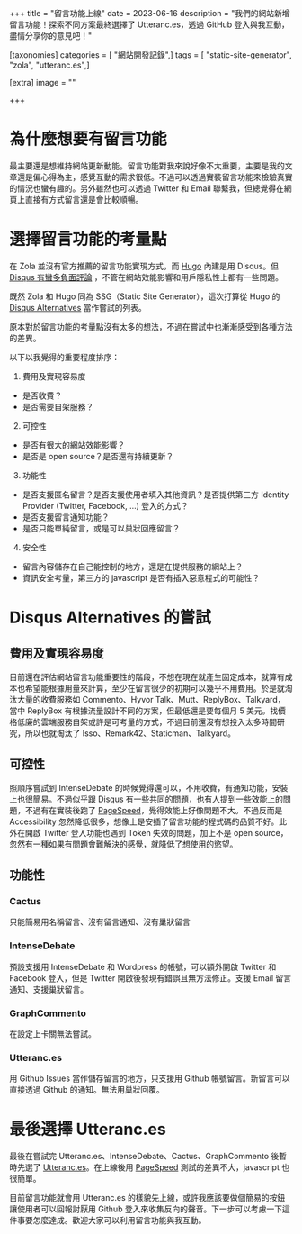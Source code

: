 +++
title = "留言功能上線"
date = 2023-06-16
description = "我們的網站新增留言功能！探索不同方案最終選擇了 Utteranc.es，透過 GitHub 登入與我互動，盡情分享你的意見吧！"

[taxonomies]
categories = [ "網站開發記錄",]
tags = [ "static-site-generator", "zola", "utteranc.es",]

[extra]
image = ""

+++

# 為什麼想要有留言功能

最主要還是想維持網站更新動能。留言功能對我來說好像不太重要，主要是我的文章還是偏心得為主，感覺互動的需求很低。不過可以透過實裝留言功能來檢驗真實的情況也蠻有趣的。另外雖然也可以透過 Twitter 和 Email 聯繫我，但總覺得在網頁上直接有方式留言還是會比較順暢。

# 選擇留言功能的考量點

在 Zola 並沒有官方推薦的留言功能實現方式，而 [Hugo](https://gohugo.io/content-management/comments/) 內建是用 Disqus。但 [Disqus 有蠻多負面評論](https://fatfrogmedia.com/delete-disqus-comments-wordpress/) ，不管在網站效能影響和用戶隱私性上都有一些問題。

既然 Zola 和 Hugo 同為 SSG（Static Site Generator），這次打算從 Hugo 的 [Disqus Alternatives](https://gohugo.io/content-management/comments/#alternatives) 當作嘗試的列表。

原本對於留言功能的考量點沒有太多的想法，不過在嘗試中也漸漸感受到各種方法的差異。

以下以我覺得的重要程度排序：

1. 費用及實現容易度
  - 是否收費？
  - 是否需要自架服務？
2. 可控性
  - 是否有很大的網站效能影響？
  - 是否是 open source？是否還有持續更新？
3. 功能性
  - 是否支援匿名留言？是否支援使用者填入其他資訊？是否提供第三方 Identity Provider (Twitter, Facebook, ...) 登入的方式？
  - 是否支援留言通知功能？
  - 是否只能單純留言，或是可以巢狀回應留言？
4. 安全性
  - 留言內容儲存在自己能控制的地方，還是在提供服務的網站上？
  - 資訊安全考量，第三方的 javascript 是否有插入惡意程式的可能性？

# Disqus Alternatives 的嘗試

## 費用及實現容易度

目前還在評估網站留言功能重要性的階段，不想在現在就產生固定成本，就算有成本也希望能根據用量來計算，至少在留言很少的初期可以幾乎不用費用。於是就淘汰大量的收費服務如 Commento、Hyvor Talk、Mutt、ReplyBox、Talkyard，當中 ReplyBox 有根據流量設計不同的方案，但最低還是要每個月 5 美元。找價格低廉的雲端服務自架或許是可考量的方式，不過目前還沒有想投入太多時間研究，所以也就淘汰了 Isso、Remark42、Staticman、Talkyard。

## 可控性

照順序嘗試到 IntenseDebate 的時候覺得還可以，不用收費，有通知功能，安裝上也很簡易。不過似乎跟 Disqus 有一些共同的問題，也有人提到一些效能上的問題，不過有在實裝後跑了 [PageSpeed](https://pagespeed.web.dev/analysis/https-blog-mickzh-com-reading-notes-the-book-of-joy/q60v9g9oe4?form_factor=mobile)，覺得效能上好像問題不大。不過反而是 Accessibility 忽然降低很多，想像上是安插了留言功能的程式碼的品質不好。此外在開啟 Twitter 登入功能也遇到 Token 失效的問題，加上不是 open source，忽然有一種如果有問題會難解決的感覺，就降低了想使用的慾望。

## 功能性

### Cactus
只能簡易用名稱留言、沒有留言通知、沒有巢狀留言

### IntenseDebate
預設支援用 IntenseDebate 和 Wordpress 的帳號，可以額外開啟 Twitter 和 Facebook 登入，但是 Twitter 開啟後發現有錯誤且無方法修正。支援 Email 留言通知、支援巢狀留言。

### GraphCommento
在設定上卡關無法嘗試。

### Utteranc.es
用 Github Issues 當作儲存留言的地方，只支援用 Github 帳號留言。新留言可以直接透過 Github 的通知。無法用巢狀回覆。

# 最後選擇 Utteranc.es

最後在嘗試完 Utteranc.es、IntenseDebate、Cactus、GraphCommento 後暫時先選了 [Utteranc.es](https://utteranc.es/)。在上線後用 [PageSpeed](https://pagespeed.web.dev/analysis/https-blog-mickzh-com-reading-notes-the-book-of-joy/5xw6sf5fbk?form_factor=mobile) 測試的差異不大，javascript 也很簡單。

目前留言功能就會用 Utteranc.es 的樣貌先上線，或許我應該要做個簡易的按鈕讓使用者可以回報討厭用 Github 登入來收集反向的聲音。下一步可以考慮一下這件事要怎麼達成。歡迎大家可以利用留言功能與我互動。
